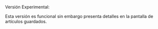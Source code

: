 Versión Experimental:

Esta versión es funcional sin embargo presenta detalles en la pantalla de artículos guardados.
